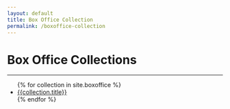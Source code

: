 ```yaml
---
layout: default
title: Box Office Collection
permalink: /boxoffice-collection
---
```

<div class="row fill-page">
  <div class="col-md-8 order-md-1 content">
    <div class="post">
      <div class="post-header">
        <h1 class="post-title">Box Office Collections</h1>
        <hr>
      </div>
      <article class="post-content">
        <ul>
          {% for collection in site.boxoffice %}
            <li><a href="{{collection.url}}">{{collection.title}}</a></li>
          {% endfor %}
        </ul>
      </article>
    </div>
  </div>
  <div class="col-md-2 order-md-0"></div>
  <div class="col-md-2 order-md-2"></div>
</div>
<style>
  .fill-page {height: -webkit-fill-available}
</style>